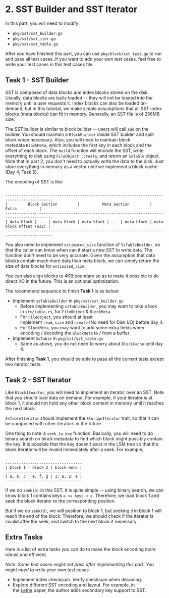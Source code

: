 # 2. **SST Builder and SST Iterator**

In this part, you will need to modify:

- `pkg/sst/sst_builder.go`
- `pkg/sst/sst_iter.go`
- `pkg/sst/sst_table.go`

After you have finished this part, you can use `pkg/block/sst_test.go` to run and pass all test cases .If you want to add your own test cases, feel free to write your test cases in this test cases file.

## Task 1 - SST Builder

SST is composed of data blocks and index blocks stored on the disk. Usually, data blocks are lazily loaded -- they will not be loaded into the memory until a user requests it. Index blocks can also be loaded on-demand, but in this tutorial, we make simple assumptions that all SST index blocks (meta blocks) can fit in memory. Generally, an SST file is of 256MB size.

The SST builder is similar to block builder -- users will call `add` on the builder. You should maintain a `BlockBuilder` inside SST builder and split block when necessary. Also, you will need to maintain block metadata `BlockMeta`, which includes the first key in each block and the offset of each block. The `build` function will encode the SST, write everything to disk using `FileObject::create`, and return an `SsTable` object. Note that in part 2, you don't need to actually write the data to the disk. Just store everything in memory as a vector until we implement a block cache (Day 4, Task 5).

The encoding of SST is like:

```

-------------------------------------------------------------------------------------------
|         Block Section         |          Meta Section         |          Extra          |
-------------------------------------------------------------------------------------------
| data block | ... | data block | meta block | ... | meta block | meta block offset (u32) |
-------------------------------------------------------------------------------------------

```

You also need to implement `estimated_size` function of `SsTableBuilder`, so that the caller can know when can it start a new SST to write data. The function don't need to be very accurate. Given the assumption that data blocks contain much more data than meta block, we can simply return the size of data blocks for `estimated_size`.

You can also align blocks to 4KB boundary so as to make it possible to do direct I/O in the future. This is an optional optimization.

The recommend sequence to finish **Task 1** is as below:

- Implement `ssTableBuilder` in `pkg/sst/sst_builder.go`
    - Before implementing `ssTableBuilder`, you may want to take a look in `src/table.rs`, for `FileObject` & `BlockMeta`.
    - For `FileObject`, you should at least implement `read`, `size` and `create` (No need for Disk I/O) before day 4.
    - For `BlockMeta`, you may want to add some extra fields when encoding / decoding the `BlockMeta` to / from a buffer.
- Implement `SsTable` in `pkg/sst/sst_table.go`
    - Same as above, you do not need to worry about `BlockCache` until day 4.

After finishing **Task 1**, you should be able to pass all the current tests except two iterator tests.

## Task 2 - SST Iterator

Like `BlockIteartor`, you will need to implement an iterator over an SST. Note that you should load data on demand. For example, if your iterator is at block 1, it should not hold any other block content in memory until it reaches the next block.

`SsTableIterator` should implement the `StorageIterator` trait, so that it can be composed with other iterators in the future.

One thing to note is `seek_to_key` function. Basically, you will need to do binary search on block metadata to find which block might possibly contain the key. It is possible that the key doesn't exist in the LSM tree so that the block iterator will be invalid immediately after a seek. For example,

```

----------------------------------
| block 1 | block 2 | block meta |
----------------------------------
| a, b, c | e, f, g | 1: a, 2: e |
----------------------------------

```

If we do `seek(b)` in this SST, it is quite simple -- using binary search, we can know block 1 contains keys `a <= keys < e`. Therefore, we load block 1 and seek the block iterator to the corresponding position.

But if we do `seek(d)`, we will position to block 1, but seeking `d` in block 1 will reach the end of the block. Therefore, we should check if the iterator is invalid after the seek, and switch to the next block if necessary.

## Extra Tasks

Here is a list of extra tasks you can do to make the block encoding more robust and efficient.

*Note: Some test cases might not pass after implementing this part. You might need to write your own test cases.*

- Implement index checksum. Verify checksum when decoding.
- Explore different SST encoding and layout. For example, in the [Lethe](https://disc-projects.bu.edu/lethe/) paper, the author adds secondary key support to SST.
